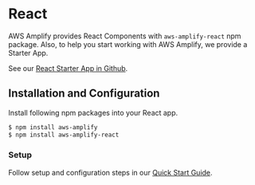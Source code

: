 ---
---

# React

AWS Amplify provides React Components with `aws-amplify-react` npm package. Also, to help you start working with AWS Amplify, we provide a Starter App. 

See our [React Starter App in Github](https://github.com/awslabs/aws-mobile-react-sample).

## Installation and Configuration

Install following npm packages into your React app.

```bash
$ npm install aws-amplify
$ npm install aws-amplify-react
```

### Setup

Follow setup and configuration steps in our [Quick Start Guide](https://aws.github.io/aws-amplify/media/quick_start?platform=react).

